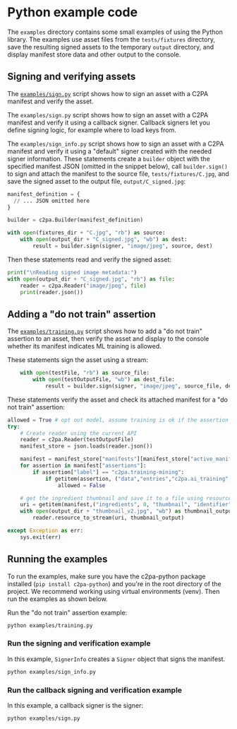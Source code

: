 # Python example code 

The `examples` directory contains some small examples of using the Python library.
The examples use asset files from the `tests/fixtures` directory, save the resulting signed assets to the temporary `output` directory, and display manifest store data and other output to the console.

## Signing and verifying assets

The [`examples/sign.py`](https://github.com/contentauth/c2pa-python/blob/main/examples/sign.py) script shows how to sign an asset with a C2PA manifest and verify the asset.


The `examples/sign.py` script shows how to sign an asset with a C2PA manifest and verify it using a callback signer. Callback signers let you define signing logic, for example where to load keys from.

The `examples/sign_info.py` script shows how to sign an asset with a C2PA manifest and verify it using a "default" signer created with the needed signer information.
These statements create a `builder` object with the specified manifest JSON (omitted in the snippet below), call `builder.sign()` to sign and attach the manifest to the source file, `tests/fixtures/C.jpg`, and save the signed asset to the output file, `output/C_signed.jpg`:

```py
manifest_definition = {
  // ... JSON omitted here
}

builder = c2pa.Builder(manifest_definition)

with open(fixtures_dir + "C.jpg", "rb") as source:
    with open(output_dir + "C_signed.jpg", "wb") as dest:
        result = builder.sign(signer, "image/jpeg", source, dest)
```

Then these statements read and verify the signed asset:

```py
print("\nReading signed image metadata:")
with open(output_dir + "C_signed.jpg", "rb") as file:
    reader = c2pa.Reader("image/jpeg", file)
    print(reader.json())
```

## Adding a "do not train" assertion

The [`examples/training.py`](https://github.com/contentauth/c2pa-python/blob/main/examples/training.py) script shows how to add a "do not train" assertion to an asset, then verify the asset and display to the console whether its manifest indicates ML training is allowed.

These statements sign the asset using a stream:

```py
    with open(testFile, "rb") as source_file:
        with open(testOutputFile, "wb") as dest_file:
            result = builder.sign(signer, "image/jpeg", source_file, dest_file)
```

These statements verify the asset and check its attached manifest for a "do not train" assertion:

```py
allowed = True # opt out model, assume training is ok if the assertion doesn't exist
try:
    # Create reader using the current API
    reader = c2pa.Reader(testOutputFile)
    manifest_store = json.loads(reader.json())

    manifest = manifest_store["manifests"][manifest_store["active_manifest"]]
    for assertion in manifest["assertions"]:
        if assertion["label"] == "c2pa.training-mining":
            if getitem(assertion, ("data","entries","c2pa.ai_training","use")) == "notAllowed":
                allowed = False

    # get the ingredient thumbnail and save it to a file using resource_to_stream
    uri = getitem(manifest,("ingredients", 0, "thumbnail", "identifier"))
    with open(output_dir + "thumbnail_v2.jpg", "wb") as thumbnail_output:
        reader.resource_to_stream(uri, thumbnail_output)

except Exception as err:
    sys.exit(err)
```

## Running the examples

To run the examples, make sure you have the c2pa-python package installed (`pip install c2pa-python`) and you're in the root directory of the project. We recommend working using virtual environments (venv). Then run the examples as shown below.

Run the "do not train" assertion example:

```bash
python examples/training.py
```

### Run the signing and verification example

In this example, `SignerInfo` creates a `Signer` object that signs the manifest.

```bash
python examples/sign_info.py
```

### Run the callback signing and verification example

In this example, a callback signer is the signer:

```bash
python examples/sign.py
```


